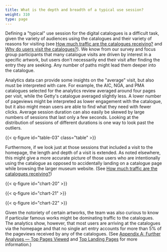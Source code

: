 ```yaml
---
title: What is the depth and breadth of a typical use session?
weight: 310
type: page
---
```


Defining a "typical" use session for the digital catalogues is a difficult task, given the variety of audiences using the catalogues and their variety of reasons for visiting (see [How much traffic are the catalogues receiving?](/marketing-and-demographics/traffic/) and [Why do users visit the catalogues?](/marketing-and-demographics/why/)). We know from our survey and focus group participants that many catalogue visits are driven by interest in a specific artwork, but users don't necessarily end their visit after finding the entry they are seeking. Any number of paths might lead them deeper into the catalogue.

Analytics data can provide some insights on the "average" visit, but also must be interpreted with care. For example, the AIC, NGA, and PMA catalogues selected for the analytics review averaged around four pages per visit, while the Getty's catalogue averaged slightly less. A lower number of pageviews might be interpreted as lower engagement with the catalogue, but it also might mean users are able to find what they need with fewer clicks. Average session duration can also easily be skewed by large numbers of sessions that last only a few seconds. Looking at the distribution of sessions of different durations is one way to look past the outliers.

{{< q-figure id="table-03" class="table" >}}

Furthermore, if we look just at those sessions that included a visit to the homepage, the length and depth of a visit is extended. As noted elsewhere, this might give a more accurate picture of those users who are intentionally using the catalogue as opposed to accidentally landing on a catalogue page while browsing the larger museum website. (See [How much traffic are the catalogues receiving?](/marketing-and-demographics/traffic/))

{{< q-figure id="chart-20" >}}

{{< q-figure id="chart-21" >}}

{{< q-figure id="chart-22" >}}

Given the notoriety of certain artworks, the team was also curious to know if particular famous works might be dominating traffic to the catalogues. The analytics show, however, that most users are arriving at the catalogues via the homepage and that no single art entry accounts for more than 5% of the pageviews received by any of the catalogues. (See [Appendix A: Further Analyses — Top Pages Viewed](/further-analyses/#top-pages-viewed-in-the-digital-catalogues) and [Top Landing Pages](/further-analyses/#top-landing-pages-for-the-catalogues) for more information.)
